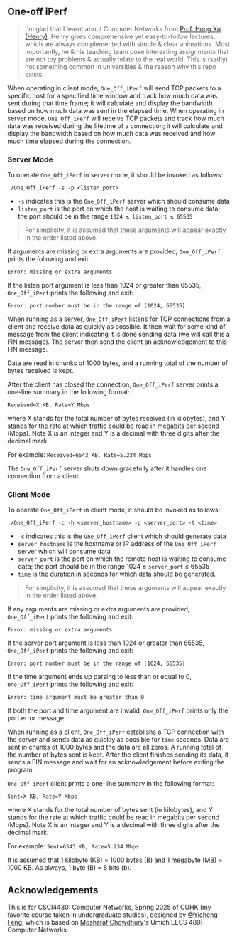 ## One-off iPerf

> I'm glad that I learnt about Computer Networks from [Prof. Hong Xu (Henry)](https://henryhxu.github.io/). Henry gives comprehensive yet easy-to-follow lectures, which are always complemented with simple & clear animations. Most importantly, he & his teaching team pose interesting assignments that are not toy problems & actually relate to the real world. This is (sadly) not something common in universities & the reason why this repo exists.

When operating in client mode, `One_Off_iPerf` will send TCP packets to a specific host for a specified time window and track how much data was sent during that time frame; it will calculate and display the bandwidth based on how much data was sent in the elapsed time. When operating in server mode, `One_Off_iPerf` will receive TCP packets and track how much data was received during the lifetime of a connection; it will calculate and display the bandwidth based on how much data was received and how much time elapsed during the connection.

### Server Mode

To operate `One_Off_iPerf` in server mode, it should be invoked as follows:

`./One_Off_iPerf -s -p <listen_port>`

* `-s` indicates this is the `One_Off_iPerf` server which should consume data
* `listen_port` is the port on which the host is waiting to consume data; the port should be in the range `1024 ≤ listen_port ≤ 65535`

> For simplicity, it is assumed that these arguments will appear exactly in the order listed above.

If arguments are missing or extra arguments are provided, `One_Off_iPerf` prints the following and exit:

`Error: missing or extra arguments`

If the listen port argument is less than 1024 or greater than 65535, `One_Off_iPerf` prints the following and exit:

`Error: port number must be in the range of [1024, 65535]`

When running as a server, `One_Off_iPerf` listens for TCP connections from a client and receive data as quickly as possible. It then wait for some kind of message from the client indicating it is done sending data (we will call this a FIN message). The server then send the client an acknowledgement to this FIN message.

Data are read in chunks of 1000 bytes, and a running total of the number of bytes received is kept.

After the client has closed the connection, `One_Off_iPerf` server prints a one-line summary in the following format:

`Received=X KB, Rate=Y Mbps`

where X stands for the total number of bytes received (in kilobytes), and Y stands for the rate at which traffic could be read in megabits per second (Mbps).
Note X is an integer and Y is a decimal with three digits after the decimal mark.

For example:
`Received=6543 KB, Rate=5.234 Mbps`

The `One_Off_iPerf` server shuts down gracefully after it handles one connection from a client.

### Client Mode

To operate `One_Off_iPerf` in client mode, it should be invoked as follows:

`./One_Off_iPerf -c -h <server_hostname> -p <server_port> -t <time>`

* `-c` indicates this is the `One_Off_iPerf` client which should generate data
* `server_hostname` is the hostname or IP address of the `One_Off_iPerf` server which will consume data
* `server_port` is the port on which the remote host is waiting to consume data; the port should be in the range 1024 ≤ `server_port` ≤ 65535
* `time` is the duration in seconds for which data should be generated.

> For simplicity, it is assumed that these arguments will appear exactly in the order listed above.

If any arguments are missing or extra arguments are provided, `One_Off_iPerf` prints the following and exit:

`Error: missing or extra arguments`

If the server port argument is less than 1024 or greater than 65535, `One_Off_iPerf` prints the following and exit:

`Error: port number must be in the range of [1024, 65535]`

If the time argument ends up parsing to less than or equal to 0, `One_Off_iPerf` prints the following and exit:

`Error: time argument must be greater than 0`

If both the port and time argument are invalid, `One_Off_iPerf` prints only the port error message.

When running as a client, `One_Off_iPerf` establishs a TCP connection with the server and sends data as quickly as possible for `time` seconds. Data are sent in chunks of 1000 bytes and the data are all zeros. A running total of the number of bytes sent is kept. After the client finishes sending its data, it sends a FIN message and wait for an acknowledgement before exiting the program.

`One_Off_iPerf` client prints a one-line summary in the following format:

`Sent=X KB, Rate=Y Mbps`

where X stands for the total number of bytes sent (in kilobytes), and Y stands for the rate at which traffic could be read in megabits per second (Mbps).
Note X is an integer and Y is a decimal with three digits after the decimal mark.

For example:
`Sent=6543 KB, Rate=5.234 Mbps`

It is assumed that 1 kilobyte (KB) = 1000 bytes (B) and 1 megabyte (MB) = 1000 KB. As always, 1 byte (B) = 8 bits (b).

## Acknowledgements

This is for CSCI4430: Computer Networks, Spring 2025 of CUHK (my favorite course taken in undergraduate studies), designed by [@Yicheng Feng](mailto:yichengfeng@link.cuhk.edu.hk), which is based on [Mosharaf Chowdhury](http://www.mosharaf.com/)'s Umich EECS 489: Computer Networks.
